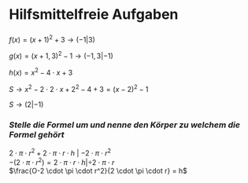 # Hilfsmittelfreie Aufgaben
###
$f(x) = (x + 1)^2 + 3 \rightarrow ( -1 | 3 )$

$g(x) = (x + 1,3 )^2 - 1 \rightarrow ( -1,3 | -1 )$

$h(x) = x^2 - 4 \cdot x + 3$

$S \rightarrow x^2 - 2 \cdot 2 \cdot x + 2^2 - 4 + 3 = (x - 2)^2 - 1$

$S \rightarrow (2|-1)$

### *Stelle die Formel um und nenne den Körper zu welchem die Formel gehört*

$2 \cdot \pi \cdot r^2 + 2 \cdot \pi \cdot r \cdot h$ | $- 2 \cdot \pi \cdot r^2$\
$-(2\cdot \pi \cdot r^2) = 2 \cdot \pi \cdot r \cdot h | \div 2 \cdot \pi \cdot r$\
$\frac{O-2 \cdot \pi \cdot r^2}{2 \cdot \pi \cdot r} = h$